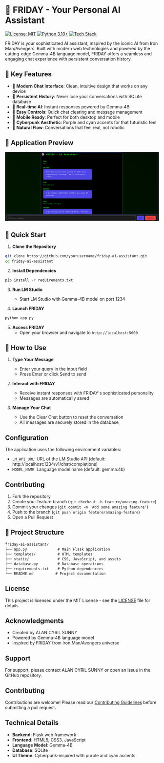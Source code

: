 # 🤖 FRIDAY - Your Personal AI Assistant

[![License: MIT](https://img.shields.io/badge/License-MIT-blue.svg)](https://opensource.org/licenses/MIT)
[![Python 3.10+](https://img.shields.io/badge/python-3.10+-blue.svg)](https://www.python.org/downloads/)
[![Tech Stack](https://img.shields.io/badge/tech%20stack-Flask%20%7C%20Gemma--4B-blue)](https://flask.palletsprojects.com/)

FRIDAY is your sophisticated AI assistant, inspired by the iconic AI from Iron Man/Avengers. Built with modern web technologies and powered by the cutting-edge Gemma-4B language model, FRIDAY offers a seamless and engaging chat experience with persistent conversation history.

## 🎯 Key Features

- 🤖 **Modern Chat Interface**: Clean, intuitive design that works on any device
- 💾 **Persistent History**: Never lose your conversations with SQLite database
- 🔄 **Real-time AI**: Instant responses powered by Gemma-4B
- 📝 **Easy Controls**: Quick chat clearing and message management
- 📱 **Mobile Ready**: Perfect for both desktop and mobile
- 💅 **Cyberpunk Aesthetic**: Purple and cyan accents for that futuristic feel
- 📝 **Natural Flow**: Conversations that feel real, not robotic

## 📸 Application Preview

![FRIDAY Chat Interface](Screenshot.png)

## 🚀 Quick Start

1. **Clone the Repository**
```bash
git clone https://github.com/yourusername/friday-ai-assistant.git
cd friday-ai-assistant
```

2. **Install Dependencies**
```bash
pip install -r requirements.txt
```

3. **Run LM Studio**
   - Start LM Studio with Gemma-4B model on port 1234

4. **Launch FRIDAY**
```bash
python app.py
```

5. **Access FRIDAY**
   - Open your browser and navigate to `http://localhost:5000`

## 📱 How to Use

1. **Type Your Message**
   - Enter your query in the input field
   - Press Enter or click Send to send

2. **Interact with FRIDAY**
   - Receive instant responses with FRIDAY's sophisticated personality
   - Messages are automatically saved

3. **Manage Your Chat**
   - Use the Clear Chat button to reset the conversation
   - All messages are securely stored in the database

## Configuration

The application uses the following environment variables:

- `LM_API_URL`: URL of the LM Studio API (default: http://localhost:1234/v1/chat/completions)
- `MODEL_NAME`: Language model name (default: gemma:4b)

## Contributing

1. Fork the repository
2. Create your feature branch (`git checkout -b feature/amazing-feature`)
3. Commit your changes (`git commit -m 'Add some amazing feature'`)
4. Push to the branch (`git push origin feature/amazing-feature`)
5. Open a Pull Request

## 📁 Project Structure

```
friday-ai-assistant/
├── app.py              # Main Flask application
├── templates/          # HTML templates
├── static/             # CSS, JavaScript, and assets
├── database.py         # Database operations
├── requirements.txt    # Python dependencies
└── README.md          # Project documentation
```

## License

This project is licensed under the MIT License - see the [LICENSE](LICENSE) file for details.

## Acknowledgments

- Created by ALAN CYRIL SUNNY
- Powered by Gemma-4B language model
- Inspired by FRIDAY from Iron Man/Avengers universe

## Support

For support, please contact ALAN CYRIL SUNNY or open an issue in the GitHub repository.

## Contributing

Contributions are welcome! Please read our [Contributing Guidelines](CONTRIBUTING.md) before submitting a pull request.

## Technical Details

- **Backend**: Flask web framework
- **Frontend**: HTML5, CSS3, JavaScript
- **Language Model**: Gemma-4B
- **Database**: SQLite
- **UI Theme**: Cyberpunk-inspired with purple and cyan accents
